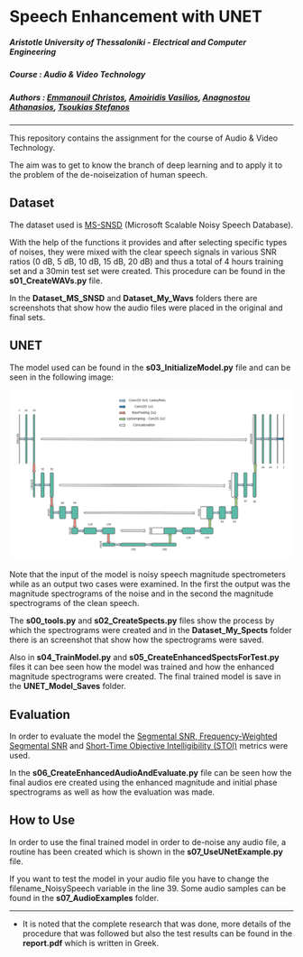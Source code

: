 # Speech Enhancement with UNET

##### **Aristotle University of Thessaloniki - Electrical and Computer Engineering**

##### **Course : Audio & Video Technology**

##### **Authors : [Emmanouil Christos](https://github.com/eachristgr), [ Amoiridis Vasilios](https://github.com/vamoirid), [Anagnostou Athanasios](https://github.com/Nassos-Anagnostou), [Tsoukias Stefanos](https://github.com/tsoukias)**

------

This repository contains the assignment for the course of Audio & Video Technology.

The aim was to get to know the branch of deep learning and to apply it to the problem of the de-noiseization of human speech.

## Dataset

The dataset used is [MS-SNSD](https://github.com/microsoft/MS-SNSD) (Microsoft Scalable Noisy Speech Database).

With the help of the functions it provides and after selecting specific types of noises, they were mixed with the clear speech signals in various SNR ratios (0 dB, 5 dB, 10 dB, 15 dB, 20 dB) and thus a total of 4 hours training set and a 30min test set were created. This procedure can be found in the **s01_CreateWAVs.py** file.

In the **Dataset_MS_SNSD** and **Dataset_My_Wavs** folders there are screenshots that show how the audio files were placed in the original and final sets.

## UNET

The model used can be found in the **s03_InitializeModel.py** file and can be seen in the following image:

<img src="https://github.com/eachristgr/Speech_Enhancement_with_UNET/blob/master/UNET_Model_Saves/UNET_Shape.png?raw=true"/> 

Note that the input of the model is noisy speech magnitude spectrometers while as an output two cases were examined. In the first the output was the magnitude spectrograms of the noise and in the second  the magnitude spectrograms of the clean speech.

Τhe **s00_tools.py** and **s02_CreateSpects.py** files show the process by which the spectrograms were created and in the **Dataset_My_Spects** folder there is an screenshot that show how the spectrograms were saved.

Also in **s04_TrainModel.py** and **s05_CreateEnhancedSpectsForTest.py** files it can bee seen how the model was trained and how the enhanced magnitude spectrograms were created. The final trained model is save in the **UNET_Model_Saves** folder.

## Evaluation

In order to evaluate the model the [Segmental SNR, Frequency-Weighted Segmental SNR](https://github.com/schmiph2/pysepm) and [Short-Time Objective Intelligibility (STOI)](https://github.com/mpariente/pystoi) metrics were used.

In the **s06_CreateEnhancedAudioAndEvaluate.py** file can be seen how the final audios ere created using the enhanced magnitude and initial phase spectrograms as well as how the evaluation was made.

## How to Use

In order to use the final trained model in order to de-noise any audio file, a routine has been created which is shown in the **s07_UseUNetExample.py** file.

If you want to test the model in your audio file you have to change the filename_NoisySpeech variable in the line 39. Some audio samples can be found in the **s07_AudioExamples** folder.

------

- It is noted that the complete research that was done, more details of the procedure that was followed but also the test results can be found in the **report.pdf** which is written in Greek.
